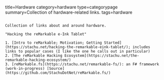 title=Hardware
category=hardware
type=categorypage
summary=Collection of hardware-related links.
tags=hardware
~~~~~~

Collection of links about and around hardware.

"Hacking the reMarkable e-Ink Tablet"

1. [Intro to reMarkable; Motivation; Getting Started](https://stachu.net/hacking-the-remarkable-eink-tablet/); includes links to popular cases (I like the one he calls out in particular)
2. [The reMarkable Hacking Ecosystem](https://stachu.net/the-remarkable-hacking-ecosystem/)
3. [reMarkable.fs](https://stachu.net/remarkable-fs/): an F# framework (work-in-progress) [Source](https://github.com/StachuDotNet/reMarkable.fs/)

